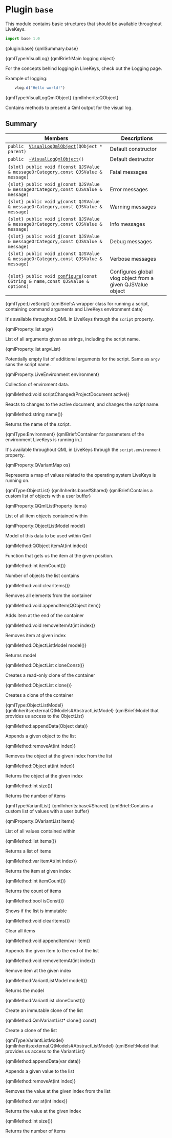 # Plugin `base`

This module contains basic structures that should be available throughout LiveKeys.

```js
import base 1.0
```

{plugin:base}
{qmlSummary:base}

{qmlType:VisualLog}
{qmlBrief:Main logging object}

For the concepts behind logging in LiveKeys, check out the Logging page.

Example of logging:
```qml
	vlog.d("Hello world!")
```



{qmlType:VisualLogQmlObject}
{qmlInherits:QObject}

Contains methods to present a Qml output for the visual log.

## Summary

 Members                        | Descriptions                                
--------------------------------|---------------------------------------------
`public  `[`VisualLogQmlObject`](#classlv_1_1VisualLogQmlObject_1ac3a27d9bb38cd9f189c95f8a79d61257)`(QObject * parent)` | Default constructor
`public  `[`~VisualLogQmlObject`](#classlv_1_1VisualLogQmlObject_1a54f3f38b1658241041748e82f8f1deb3)`()` | Default destructor
`{slot} public void `[`f`](#classlv_1_1VisualLogQmlObject_1a2b7123f619d3564da11bdc75e99f61ea)`(const QJSValue & messageOrCategory,const QJSValue & message)` | Fatal messages
`{slot} public void `[`e`](#classlv_1_1VisualLogQmlObject_1a5d4f19af2f90eb47048c733d7146b347)`(const QJSValue & messageOrCategory,const QJSValue & message)` | Error messages
`{slot} public void `[`w`](#classlv_1_1VisualLogQmlObject_1a76fbd7794d720dfe64178358eb63b2da)`(const QJSValue & messageOrCategory,const QJSValue & message)` | Warning messages
`{slot} public void `[`i`](#classlv_1_1VisualLogQmlObject_1abeb16144544ca7f470473d723ba429aa)`(const QJSValue & messageOrCategory,const QJSValue & message)` | Info messages
`{slot} public void `[`d`](#classlv_1_1VisualLogQmlObject_1a1051706a172dc9dfd397df4dce67aed6)`(const QJSValue & messageOrCategory,const QJSValue & message)` | Debug messages
`{slot} public void `[`v`](#classlv_1_1VisualLogQmlObject_1a7dafe4fb50af4f244deb3309f8215630)`(const QJSValue & messageOrCategory,const QJSValue & message)` | Verbose messages
`{slot} public void `[`configure`](#classlv_1_1VisualLogQmlObject_1ae75b3b3484c2711a6c95772b745f5fed)`(const QString & name,const QJSValue & options)` | Configures global vlog object from a given QJSValue object


{qmlType:LiveScript}
{qmlBrief:A wrapper class for running a script, containing command arguments and LiveKeys environment data}

It's available throughout QML in LiveKeys through the `script` property. 

{qmlProperty:list argv}

List of all arguments given as strings, including the script name.

{qmlProperty:list argvList}

Potentially empty list of additional arguments for the script. Same as `argv` sans the script name.

{qmlProperty:LiveEnvironment environment}

Collection of enviroment data.

{qmlMethod:void scriptChanged(ProjectDocument active)}

Reacts to changes to the active document, and changes the script name.

{qmlMethod:string name()}

Returns the name of the script.

{qmlType:Environment}
{qmlBrief:Container for parameters of the environment LiveKeys is running in.}

It's available throughout QML in LiveKeys through the `script.environment` property. 

{qmlProperty:QVariantMap os}

Represents a map of values related to the operating system LiveKeys is running on.

{qmlType:ObjectList}
{qmlInherits:base#Shared}
{qmlBrief:Contains a custom list of objects with a user buffer}

{qmlProperty:QQmlListProperty items}

List of all item objects contained within

{qmlProperty:ObjectListModel model}

Model of this data to be used within Qml

{qmlMethod:QObject itemAt(int index)}

Function that gets us the item at the given position.

{qmlMethod:int itemCount()}

Number of objects the list contains

{qmlMethod:void clearItems()}

Removes all elements from the container

{qmlMethod:void appendItem(QObject item)}

Adds item at the end of the container

{qmlMethod:void removeItemAt(int index)}

Removes item at given index

{qmlMethod:ObjectListModel model()}

Returns model 

{qmlMethod:ObjectList cloneConst()}

Creates a read-only clone of the container

{qmlMethod:ObjectList clone()}

Creates a clone of the container

{qmlType:ObjectListModel}
{qmlInherits:external.QtModels#AbstractListModel}
{qmlBrief:Model that provides us access to the ObjectList}

{qmlMethod:appendData(Object data)}

Appends a given object to the list

{qmlMethod:removeAt(int index)}

Removes the object at the given index from the list

{qmlMethod:Object at(int index)}

Returns the object at the given index

{qmlMethod:int size()}

Returns the number of items


{qmlType:VariantList}
{qmlInherits:base#Shared}
{qmlBrief:Contains a custom list of values with a user buffer}

{qmlProperty:QVariantList items}

List of all values contained within

{qmlMethod:list items()}

Returns a list of items

{qmlMethod:var itemAt(int index)}

Returns the item at given index

{qmlMethod:int itemCount()}

Returns the count of items

{qmlMethod:bool isConst()}

Shows if the list is immutable

{qmlMethod:void clearItems()}

Clear all items

{qmlMethod:void appendItem(var item)}

Appends the given item to the end of the list

{qmlMethod:void removeItemAt(int index)}

Remove item at the given index

{qmlMethod:VariantListModel model()}

Returns the model

{qmlMethod:VariantList cloneConst()}

Create an immutable clone of the list

{qmlMethod:QmlVariantList* clone() const}

Create a clone of the list

{qmlType:VariantListModel}
{qmlInherits:external.QtModels#AbstractListModel}
{qmlBrief:Model that provides us access to the VariantList}

{qmlMethod:appendData(var data)}

Appends a given value to the list

{qmlMethod:removeAt(int index)}

Removes the value at the given index from the list

{qmlMethod:var at(int index)}

Returns the value at the given index

{qmlMethod:int size()}

Returns the number of items
